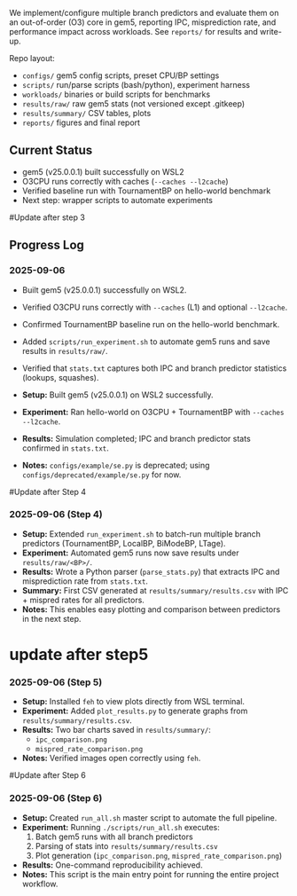 
We implement/configure multiple branch predictors and evaluate them on an out-of-order (O3) core in gem5, reporting IPC, misprediction rate, and performance impact across workloads. See `reports/` for results and write-up.

Repo layout:
- `configs/` gem5 config scripts, preset CPU/BP settings
- `scripts/` run/parse scripts (bash/python), experiment harness
- `workloads/` binaries or build scripts for benchmarks
- `results/raw/` raw gem5 stats (not versioned except .gitkeep)
- `results/summary/` CSV tables, plots
- `reports/` figures and final report


## Current Status
- gem5 (v25.0.0.1) built successfully on WSL2
- O3CPU runs correctly with caches (`--caches --l2cache`)
- Verified baseline run with TournamentBP on hello-world benchmark
- Next step: wrapper scripts to automate experiments

#Update after step 3

## Progress Log

### 2025-09-06
- Built gem5 (v25.0.0.1) successfully on WSL2.
- Verified O3CPU runs correctly with `--caches` (L1) and optional `--l2cache`.
- Confirmed TournamentBP baseline run on the hello-world benchmark.
- Added `scripts/run_experiment.sh` to automate gem5 runs and save results in `results/raw/`.
- Verified that `stats.txt` captures both IPC and branch predictor statistics (lookups, squashes).

- **Setup:** Built gem5 (v25.0.0.1) on WSL2 successfully.
- **Experiment:** Ran hello-world on O3CPU + TournamentBP with `--caches --l2cache`.
- **Results:** Simulation completed; IPC and branch predictor stats confirmed in `stats.txt`.
- **Notes:** `configs/example/se.py` is deprecated; using `configs/deprecated/example/se.py` for now.

#Update after Step 4

### 2025-09-06 (Step 4)
- **Setup:** Extended `run_experiment.sh` to batch-run multiple branch predictors (TournamentBP, LocalBP, BiModeBP, LTage).
- **Experiment:** Automated gem5 runs now save results under `results/raw/<BP>/`.
- **Results:** Wrote a Python parser (`parse_stats.py`) that extracts IPC and misprediction rate from `stats.txt`.
- **Summary:** First CSV generated at `results/summary/results.csv` with IPC + mispred rates for all predictors.
- **Notes:** This enables easy plotting and comparison between predictors in the next step.

# update after step5

### 2025-09-06 (Step 5)
- **Setup:** Installed `feh` to view plots directly from WSL terminal.
- **Experiment:** Added `plot_results.py` to generate graphs from `results/summary/results.csv`.
- **Results:** Two bar charts saved in `results/summary/`:
  - `ipc_comparison.png`
  - `mispred_rate_comparison.png`
- **Notes:** Verified images open correctly using `feh`.


#Update after Step 6

### 2025-09-06 (Step 6)
- **Setup:** Created `run_all.sh` master script to automate the full pipeline.
- **Experiment:** Running `./scripts/run_all.sh` executes:
  1. Batch gem5 runs with all branch predictors
  2. Parsing of stats into `results/summary/results.csv`
  3. Plot generation (`ipc_comparison.png`, `mispred_rate_comparison.png`)
- **Results:** One-command reproducibility achieved.
- **Notes:** This script is the main entry point for running the entire project workflow.

